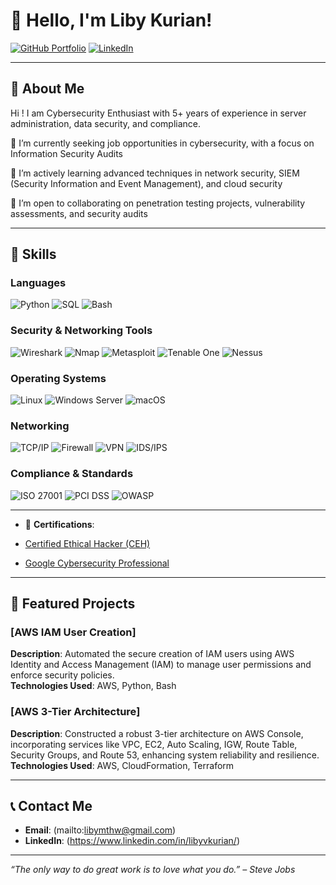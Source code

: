 # 👋 Hello, I'm Liby Kurian!

[![GitHub Portfolio](https://img.shields.io/badge/GitHub-Portfolio-blue?style=flat&logo=github)](https://github.com/LibyKurian/libykurian.github.io)
[![LinkedIn](https://img.shields.io/badge/LinkedIn-Connect-blue)](https://www.linkedin.com/in/libyvkurian/)

---

## 🌟 About Me

Hi ! I am Cybersecurity Enthusiast with 5+ years of experience in server administration, data security, and compliance. 

🔭 I’m currently seeking job opportunities in cybersecurity, with a focus on Information Security Audits

🌱 I’m actively learning advanced techniques in network security, SIEM (Security Information and Event Management), and cloud security

🤝 I’m open to collaborating on penetration testing projects, vulnerability assessments, and security audits

---

## 🚀 Skills

### **Languages**
![Python](https://img.shields.io/badge/Python-3670A0?style=for-the-badge&logo=python&logoColor=ffdd54) ![SQL](https://img.shields.io/badge/SQL-000000?style=for-the-badge&logo=mysql&logoColor=white) ![Bash](https://img.shields.io/badge/Shell_Script-121011?style=for-the-badge&logo=gnu-bash&logoColor=white)

### **Security & Networking Tools**
![Wireshark](https://img.shields.io/badge/Wireshark-1679A7?style=for-the-badge&logo=wireshark&logoColor=white) ![Nmap](https://img.shields.io/badge/Nmap-000000?style=for-the-badge&logo=nmap&logoColor=white) ![Metasploit](https://img.shields.io/badge/Metasploit-000000?style=for-the-badge&logo=appveyor&logoColor=white) ![Tenable One](https://img.shields.io/badge/Tenable_One-000000?style=for-the-badge&logo=appveyor&logoColor=white) ![Nessus](https://img.shields.io/badge/Nessus-0F4B5B?style=for-the-badge&logo=appveyor&logoColor=white)

### **Operating Systems**
![Linux](https://img.shields.io/badge/Linux-000000?style=for-the-badge&logo=linux&logoColor=white) ![Windows Server](https://img.shields.io/badge/Windows_Server-0078D4?style=for-the-badge&logo=microsoft&logoColor=white) ![macOS](https://img.shields.io/badge/macOS-000000?style=for-the-badge&logo=apple&logoColor=white)

### **Networking**
![TCP/IP](https://img.shields.io/badge/TCP/IP-FF6F00?style=for-the-badge&logo=internet-explorer&logoColor=white) ![Firewall](https://img.shields.io/badge/Firewall-FF5F00?style=for-the-badge&logo=security&logoColor=white) ![VPN](https://img.shields.io/badge/VPN-404040?style=for-the-badge&logo=vpn&logoColor=white) ![IDS/IPS](https://img.shields.io/badge/IDS/IPS-FF6F00?style=for-the-badge&logo=security&logoColor=white)

### **Compliance & Standards**
![ISO 27001](https://img.shields.io/badge/ISO_27001-0073E6?style=for-the-badge&logo=iso&logoColor=white) ![PCI DSS](https://img.shields.io/badge/PCI_DSS-333333?style=for-the-badge&logo=payment&logoColor=white) ![OWASP](https://img.shields.io/badge/OWASP-7F7F7F?style=for-the-badge&logo=owasp&logoColor=white)

---

- 🥇 **Certifications**:
- [Certified Ethical Hacker (CEH)](https://www.eccouncil.org/)
  
- [Google Cybersecurity Professional](https://www.coursera.org/professional-certificates/google-cybersecurity)  


---

## 📂 Featured Projects

### [AWS IAM User Creation]
**Description**: Automated the secure creation of IAM users using AWS Identity and Access Management (IAM) to manage user permissions and enforce security policies.  
**Technologies Used**: AWS, Python, Bash

### [AWS 3-Tier Architecture]
**Description**: Constructed a robust 3-tier architecture on AWS Console, incorporating services like VPC, EC2, Auto Scaling, IGW, Route Table, Security Groups, and Route 53, enhancing system reliability and resilience.  
**Technologies Used**: AWS, CloudFormation, Terraform

---

## 📞 Contact Me

- **Email**: (mailto:libymthw@gmail.com)
- **LinkedIn**: (https://www.linkedin.com/in/libyvkurian/) 

---

_“The only way to do great work is to love what you do.” – Steve Jobs_

